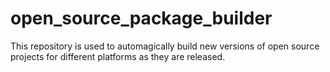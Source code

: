 # open_source_package_builder
This repository is used to automagically build new versions of open source projects for different platforms as they are released.
